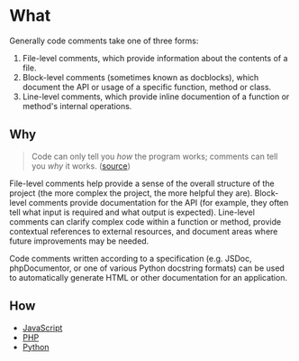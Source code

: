 # What

Generally code comments take one of three forms:

1. File-level comments, which provide information about the contents of a file.
2. Block-level comments (sometimes known as docblocks), which document the API or usage of a specific function, method or class.
3. Line-level comments, which provide inline documention of a function or method's internal operations.

## Why

> Code can only tell you _how_ the program works; comments can tell you _why_ it works. ([source](https://blog.codinghorror.com/code-tells-you-how-comments-tell-you-why/))

File-level comments help provide a sense of the overall structure of the project (the more complex the project, the more helpful they are). Block-level comments provide documentation for the API (for example, they often tell what input is required and what output is expected). Line-level comments can clarify complex code within a function or method, provide contextual references to external resources, and document areas where future improvements may be needed.

Code comments written according to a specification (e.g. JSDoc, phpDocumentor, or one of various Python docstring formats) can be used to automatically generate HTML or other documentation for an application.

## How

- [JavaScript](https://github.com/greatislander/laser-eye-comments/tree/dev/js/)
- [PHP](https://github.com/greatislander/laser-eye-comments/tree/dev/php/)
- [Python](https://github.com/greatislander/laser-eye-comments/tree/dev/python/)
